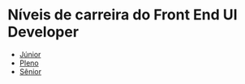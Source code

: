 # Níveis de carreira do Front End UI Developer

* [Júnior](./junior.md)
* [Pleno](./pleno.md)
* [Sênior](./senior.md)
